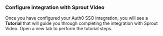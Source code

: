 ### Configure integration with Sprout Video

Once you have configured your Auth0 SSO integration, you will see a **Tutorial** that will guide you through completing the integration with Sprout Video. Open a new tab to perform the tutorial steps.
